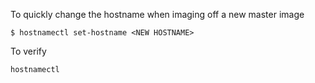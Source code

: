 To quickly change the hostname when imaging off a new master image

```
$ hostnamectl set-hostname <NEW HOSTNAME>  
```

To verify

```
hostnamectl
```